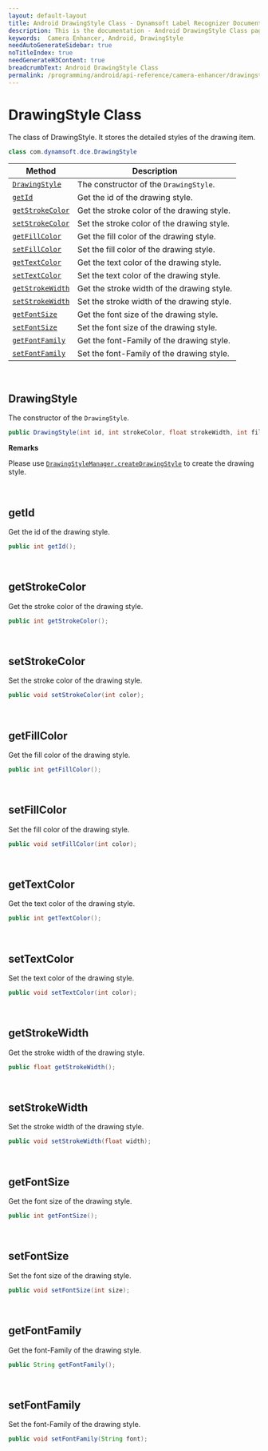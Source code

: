 ```yaml
---
layout: default-layout
title: Android DrawingStyle Class - Dynamsoft Label Recognizer Documents
description: This is the documentation - Android DrawingStyle Class page of Dynamsoft Camera Enhancer.
keywords:  Camera Enhancer, Android, DrawingStyle
needAutoGenerateSidebar: true
noTitleIndex: true
needGenerateH3Content: true
breadcrumbText: Android DrawingStyle Class
permalink: /programming/android/api-reference/camera-enhancer/drawingstyle.html
---
```


# DrawingStyle Class

The class of DrawingStyle. It stores the detailed styles of the drawing item.

```java
class com.dynamsoft.dce.DrawingStyle 
```

| Method | Description |
| ------ | ----------- |
| [`DrawingStyle`](#drawingstyle) | The constructor of the `DrawingStyle`. |
| [`getId`](#getid) | Get the id of the drawing style. |
| [`getStrokeColor`](#getstrokecolor) | Get the stroke color of the drawing style. |
| [`setStrokeColor`](#setstrokecolor) | Set the stroke color of the drawing style. |
| [`getFillColor`](#getfillcolor) | Get the fill color of the drawing style. |
| [`setFillColor`](#setfillcolor) | Set the fill color of the drawing style. |
| [`getTextColor`](#gettextcolor) | Get the text color of the drawing style. |
| [`setTextColor`](#settextcolor) | Set the text color of the drawing style. |
| [`getStrokeWidth`](#getstrokewidth) | Get the stroke width of the drawing style. |
| [`setStrokeWidth`](#setstrokewidth) | Set the stroke width of the drawing style. |
| [`getFontSize`](#getfontsize) | Get the font size of the drawing style. |
| [`setFontSize`](#setfontsize) | Set the font size of the drawing style. |
| [`getFontFamily`](#getfontfamily) | Get the font-Family of the drawing style. |
| [`setFontFamily`](#setfontfamily) | Set the font-Family of the drawing style. |

&nbsp;

## DrawingStyle

The constructor of the `DrawingStyle`.

```java
public DrawingStyle(int id, int strokeColor, float strokeWidth, int fillColor, int textColor, int fontSize, String fontFamily);
```

**Remarks**

Please use [`DrawingStyleManager.createDrawingStyle`](drawingstylemanager.md#createdrawingstyle) to create the drawing style.

&nbsp;

## getId

Get the id of the drawing style.

```java
public int getId();
```

&nbsp;

## getStrokeColor

Get the stroke color of the drawing style.

```java
public int getStrokeColor();
```

&nbsp;

## setStrokeColor

Set the stroke color of the drawing style.

```java
public void setStrokeColor(int color);
```

&nbsp;

## getFillColor

Get the fill color of the drawing style.

```java
public int getFillColor();
```

&nbsp;

## setFillColor

Set the fill color of the drawing style.

```java
public void setFillColor(int color);
```

&nbsp;

## getTextColor

Get the text color of the drawing style.

```java
public int getTextColor();
```

&nbsp;

## setTextColor

Set the text color of the drawing style.

```java
public void setTextColor(int color);
```

&nbsp;

## getStrokeWidth

Get the stroke width of the drawing style.

```java
public float getStrokeWidth();
```

&nbsp;

## setStrokeWidth

Set the stroke width of the drawing style.

```java
public void setStrokeWidth(float width);
```

&nbsp;

## getFontSize

Get the font size of the drawing style.

```java
public int getFontSize();
```

&nbsp;

## setFontSize

Set the font size of the drawing style.

```java
public void setFontSize(int size);
```

&nbsp;

## getFontFamily

Get the font-Family of the drawing style.

```java
public String getFontFamily();
```

&nbsp;

## setFontFamily

Set the font-Family of the drawing style.

```java
public void setFontFamily(String font);
```
